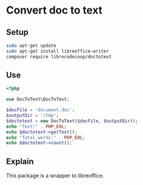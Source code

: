 # Convert doc to text

## Setup

```bash
sudo apt-get update
sudo apt-get install libreoffice-writer
composer require librecodecoop/doctotext
```

## Use

```php
<?php

use DocToText\DocToText;

$docFile = 'document.doc';
$outputDir = '/tmp';
$doctotext = new DocToText($docFile, $outputDir));
echo "Text:" . PHP_EOL;
echo $doctotext->getText();
echo "Total words:" . PHP_EOL;
echo $doctotext->count();
```

## Explain

This package is a wrapper to libreoffice.
